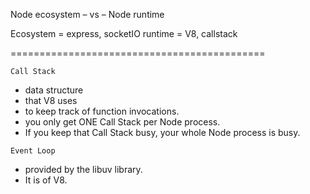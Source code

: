 Node ecosystem – vs – Node runtime 

Ecosystem   = express, socketIO
runtime     = V8, callstack

============================================

`Call Stack`
- data structure 
- that V8 uses 
- to keep track of function invocations.
- you only get ONE Call Stack per Node process. 
- If you keep that Call Stack busy, your whole Node process is busy. 


`Event Loop`
- provided by the libuv library. 
- It is <not part> of V8.

